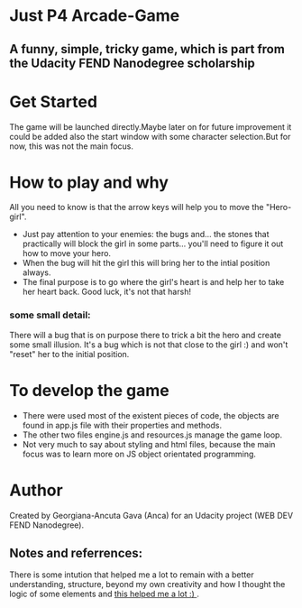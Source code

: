 # Just P4 Arcade-Game
## A funny, simple, tricky game, which is part from the Udacity FEND Nanodegree scholarship 

# Get Started
The game will be launched directly.Maybe later on for future improvement it could be added also the start window with some character selection.But for now, this was not the main focus.

# How to play and why
All you need to know is that the arrow keys will help you to move the "Hero-girl".
- Just pay attention to your enemies: the bugs and... the stones that practically will block the girl in some parts... you'll need to figure it out how to move your hero.
- When the bug will hit the girl this will bring her to the intial position always.
- The final purpose is to go where the girl's heart is and help her to take her heart back.
Good luck, it's not that harsh! 
### some small detail: 
There will a bug that is on purpose there to trick a bit the hero and create some small illusion.
It's a bug which is not that close to the girl :) and won't "reset" her  to the initial position.

# To develop the game
- There were used most of the existent pieces of code, the objects are found in app.js  file with their properties and methods.
- The other two files engine.js and resources.js manage the game loop.
- Not very much to say about styling and html files, because the main focus was to learn more on JS object orientated programming.

# Author
Created by Georgiana-Ancuta Gava (Anca) for an Udacity project (WEB DEV FEND Nanodegree).

## Notes and referrences:
There is some intution that helped me a lot to remain with a better understanding, structure, beyond my own creativity and how I thought the logic of some elements and [this helped me a lot :) ](https://matthewcranford.com/?s=Arcade).






